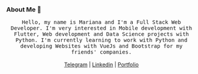 ### About Me 👋

<!--
**pralineso/pralineso** is a ✨ _special_ ✨ repository because its `README.md` (this file) appears on your GitHub profile.

Here are some ideas to get you started:

- 🔭 I’m currently working on ...
- 🌱 I’m currently learning ...
- 👯 I’m looking to collaborate on ...
- 🤔 I’m looking for help with ...
- 💬 Ask me about ...
- 📫 How to reach me: ...
- 😄 Pronouns: ...
- ⚡ Fun fact: ...
-->
<p align="center">
  <samp>
    Hello, my name is Mariana and I'm a Full Stack Web Developer. 
    I'm very interested in Mobile development with Flutter, Web development and Data Science projects with Python.
    I'm currently learning to work with Python and developing Websites with VueJs and Bootstrap for my friends' companies.
  </samp>
  <br><br>
  <a href="https://t.me/marianaps">Telegram</a> | <a href="https://pralineso.page.link/linkedin">Linkedin</a> | <a href="https://pralineso.page.link/git">Portfolio</a>
</p>

